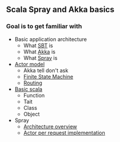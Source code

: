 ## Scala Spray and Akka basics ##

### Goal is to get familiar with ###
- Basic application architecture
  - What [SBT](http://www.scala-sbt.org/) is
  - What [Akka](http://akka.io/) is
  - What [Spray](http://spray.io/) is
- [Actor model](http://en.wikipedia.org/wiki/Actor_model)
  - Akka tell don't ask
  - [Finite State Machine](http://doc.akka.io/docs/akka/snapshot/scala/fsm.html)
  - [Routing](http://doc.akka.io/docs/akka/snapshot/scala/routing.html)
- [Basic scala](https://twitter.github.io/scala_school/)
  - Function
  - Tait
  - Class
  - Object
- Spray
  - [Architecture overview](http://spray.io/webinar)
  - [Actor per request implementation](https://github.com/NET-A-PORTER/spray-actor-per-request)
